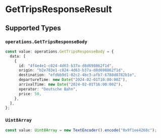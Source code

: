 # GetTripsResponseResult


## Supported Types

### `operations.GetTripsResponseBody`

```typescript
const value: operations.GetTripsResponseBody = {
  data: [
    {
      id: "4f4e4e1-c824-4d63-b37a-d8d698862f1d",
      origin: "b2e783e1-c824-4d63-b37a-d8d698862f1d",
      destination: "efdbb9d1-02c2-4bc3-afb7-6788d8782b1e",
      departureTime: new Date("2024-02-01T10:00:00Z"),
      arrivalTime: new Date("2024-02-01T16:00:00Z"),
      operator: "Deutsche Bahn",
      price: 50,
    },
  ],
};
```

### `Uint8Array`

```typescript
const value: Uint8Array = new TextEncoder().encode("0x9f1ee4268c");
```

